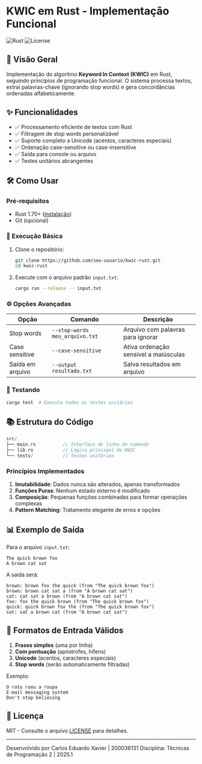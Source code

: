 # KWIC em Rust - Implementação Funcional

![Rust](https://img.shields.io/badge/lang-Rust-orange?logo=rust)
![License](https://img.shields.io/badge/license-MIT-blue)

## 📌 Visão Geral

Implementação do algoritmo **Keyword In Context (KWIC)** em Rust, seguindo princípios de programação funcional. O sistema processa textos, extrai palavras-chave (ignorando stop words) e gera concordâncias ordenadas alfabeticamente.

## ✨ Funcionalidades

- ✅ Processamento eficiente de textos com Rust
- ✅ Filtragem de stop words personalizável
- ✅ Suporte completo a Unicode (acentos, caracteres especiais)
- ✅ Ordenação case-sensitive ou case-insensitive
- ✅ Saída para console ou arquivo
- ✅ Testes unitários abrangentes

## 🛠️ Como Usar

### Pré-requisitos

- Rust 1.70+ ([instalação](https://www.rust-lang.org/tools/install))
- Git (opcional)

### 🚀 Execução Básica

1. Clone o repositório:

   ```bash
   git clone https://github.com/seu-usuario/kwic-rust.git
   cd kwic-rust
   ```
2. Execute com o arquivo padrão `input.txt`:

   ```bash
   cargo run --release -- input.txt
   ```

### ⚙️ Opções Avançadas


| Opção           | Comando                        | Descrição                               |
| ----------------- | ------------------------------ | ----------------------------------------- |
| Stop words        | `--stop-words meu_arquivo.txt` | Arquivo com palavras para ignorar         |
| Case sensitive    | `--case-sensitive`             | Ativa ordenação sensível a maiúsculas |
| Saída em arquivo | `--output resultado.txt`       | Salva resultados em arquivo               |

### 🔧 Testando

```bash
cargo test  # Executa todos os testes unitários
```

## 📚 Estrutura do Código

```rust
src/
├── main.rs          // Interface de linha de comando
├── lib.rs           // Lógica principal do KWIC
└── tests/           // Testes unitários
```

### Princípios Implementados

1. **Imutabilidade**: Dados nunca são alterados, apenas transformados
2. **Funções Puras**: Nenhum estado externo é modificado
3. **Composição**: Pequenas funções combinadas para formar operações complexas
4. **Pattern Matching**: Tratamento elegante de erros e opções

## 📊 Exemplo de Saída

Para o arquivo `input.txt`:

```
The quick brown fox
A brown cat sat
```

A saída será:

```
brown: brown fox the quick (from "The quick brown fox")
brown: brown cat sat a (from "A brown cat sat")
cat: cat sat a brown (from "A brown cat sat")
fox: fox the quick brown (from "The quick brown fox")
quick: quick brown fox the (from "The quick brown fox")
sat: sat a brown cat (from "A brown cat sat")
```

## 📝 Formatos de Entrada Válidos

1. **Frases simples** (uma por linha)
2. **Com pontuação** (apóstrofes, hífens)
3. **Unicode** (acentos, caracteres especiais)
4. **Stop words** (serão automaticamente filtradas)

Exemplo:

```
O rato roeu a roupa
E-mail messaging system
Don't stop believing
```

## 📜 Licença

MIT - Consulte o arquivo [LICENSE](LICENSE) para detalhes.

---

Desenvolvido por Carlos Eduardo Xavier | 200036131
Disciplina: Técnicas de Programação 2 | 2025.1
